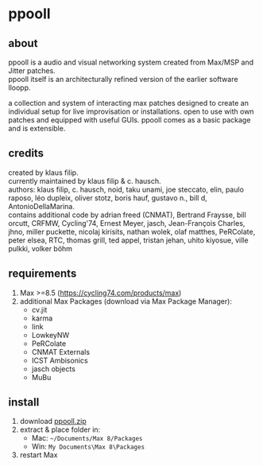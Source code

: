 # ppooll

## about
ppooll is a audio and visual networking system created from Max/MSP and Jitter patches.  
ppooll itself is an architecturally refined version of the earlier software lloopp. 

a collection and system of interacting max patches designed to create an individual setup for live improvisation or installations. open to use with own patches and equipped with useful GUIs. ppooll comes as a basic package and is extensible.

## credits
created by klaus filip.  
currently maintained by klaus filip & c. hausch.  
authors: klaus filip, c. hausch, noid, taku unami, joe steccato, elin, paulo raposo, léo dupleix, oliver stotz, boris hauf, gustavo n., bill d, AntonioDellaMarina.  
contains additional code by adrian freed (CNMAT), Bertrand Fraysse, bill orcutt, CRFMW, Cycling'74, Ernest Meyer, jasch, Jean-François Charles, jhno, miller puckette, nicolaj kirisits, nathan wolek, olaf matthes, PeRColate, peter elsea, RTC, thomas grill, ted appel, tristan jehan, uhito kiyosue, ville pulkki, volker böhm

## requirements
1. Max >=8.5 (https://cycling74.com/products/max)
2. additional Max Packages (download via Max Package Manager):
    - cv.jit
    - karma 
    - link 
    - LowkeyNW 
    - PeRColate 
    - CNMAT Externals 
    - ICST Ambisonics 
    - jasch objects
    - MuBu


## install
1. download [ppooll.zip](https://github.com/ppooll-dev/ppooll/releases/latest)
2. extract & place folder in:
    - Mac: `~/Documents/Max 8/Packages`
    - Win: `My Documents\Max 8\Packages`
3. restart Max

